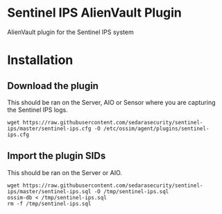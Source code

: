 Sentinel IPS AlienVault Plugin
==============================

AlienVault plugin for the Sentinel IPS system

# Installation
## Download the plugin
This should be ran on the Server, AIO or Sensor where you are capturing the Sentinel IPS logs.

```
wget https://raw.githubusercontent.com/sedarasecurity/sentinel-ips/master/sentinel-ips.cfg -O /etc/ossim/agent/plugins/sentinel-ips.cfg
```

## Import the plugin SIDs
This should be ran on the Server or AIO.

```
wget https://raw.githubusercontent.com/sedarasecurity/sentinel-ips/master/sentinel-ips.sql -O /tmp/sentinel-ips.sql
ossim-db < /tmp/sentinel-ips.sql
rm -f /tmp/sentinel-ips.sql
```



